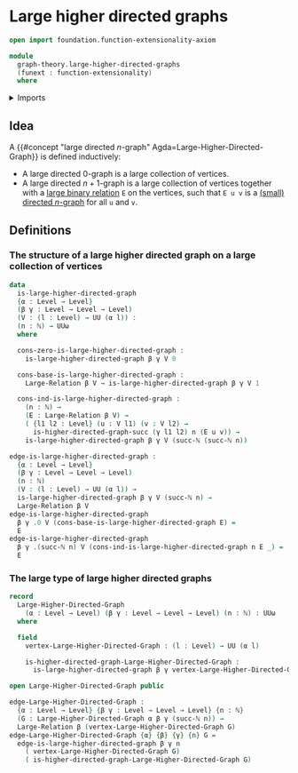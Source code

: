 # Large higher directed graphs

```agda
open import foundation.function-extensionality-axiom

module
  graph-theory.large-higher-directed-graphs
  (funext : function-extensionality)
  where
```

<details><summary>Imports</summary>

```agda
open import elementary-number-theory.natural-numbers

open import foundation.cartesian-product-types funext
open import foundation.dependent-pair-types
open import foundation.function-types funext
open import foundation.identity-types funext
open import foundation.large-binary-relations funext
open import foundation.raising-universe-levels funext
open import foundation.unit-type
open import foundation.universe-levels

open import graph-theory.directed-graphs funext
open import graph-theory.higher-directed-graphs funext
```

</details>

## Idea

A {{#concept "large directed $n$-graph" Agda=Large-Higher-Directed-Graph}} is
defined inductively:

- A large directed $0$-graph is a large collection of vertices.
- A large directed $n+1$-graph is a large collection of vertices together with a
  [large binary relation](foundation.large-binary-relations.md) `E` on the
  vertices, such that `E u v` is a
  [(small) directed $n$-graph](graph-theory.higher-directed-graphs.md) for all
  `u` and `v`.

## Definitions

### The structure of a large higher directed graph on a large collection of vertices

```agda
data
  is-large-higher-directed-graph
  {α : Level → Level}
  (β γ : Level → Level → Level)
  (V : (l : Level) → UU (α l)) :
  (n : ℕ) → UUω
  where

  cons-zero-is-large-higher-directed-graph :
    is-large-higher-directed-graph β γ V 0

  cons-base-is-large-higher-directed-graph :
    Large-Relation β V → is-large-higher-directed-graph β γ V 1

  cons-ind-is-large-higher-directed-graph :
    (n : ℕ) →
    (E : Large-Relation β V) →
    ( {l1 l2 : Level} (u : V l1) (v : V l2) →
      is-higher-directed-graph-succ (γ l1 l2) n (E u v)) →
    is-large-higher-directed-graph β γ V (succ-ℕ (succ-ℕ n))

edge-is-large-higher-directed-graph :
  {α : Level → Level}
  (β γ : Level → Level → Level)
  (n : ℕ)
  (V : (l : Level) → UU (α l)) →
  is-large-higher-directed-graph β γ V (succ-ℕ n) →
  Large-Relation β V
edge-is-large-higher-directed-graph
  β γ .0 V (cons-base-is-large-higher-directed-graph E) =
  E
edge-is-large-higher-directed-graph
  β γ .(succ-ℕ n) V (cons-ind-is-large-higher-directed-graph n E _) =
  E
```

### The large type of large higher directed graphs

```agda
record
  Large-Higher-Directed-Graph
    (α : Level → Level) (β γ : Level → Level → Level) (n : ℕ) : UUω
  where

  field
    vertex-Large-Higher-Directed-Graph : (l : Level) → UU (α l)

    is-higher-directed-graph-Large-Higher-Directed-Graph :
      is-large-higher-directed-graph β γ vertex-Large-Higher-Directed-Graph n

open Large-Higher-Directed-Graph public

edge-Large-Higher-Directed-Graph :
  {α : Level → Level} {β γ : Level → Level → Level} {n : ℕ}
  (G : Large-Higher-Directed-Graph α β γ (succ-ℕ n)) →
  Large-Relation β (vertex-Large-Higher-Directed-Graph G)
edge-Large-Higher-Directed-Graph {α} {β} {γ} {n} G =
  edge-is-large-higher-directed-graph β γ n
    ( vertex-Large-Higher-Directed-Graph G)
    ( is-higher-directed-graph-Large-Higher-Directed-Graph G)
```
